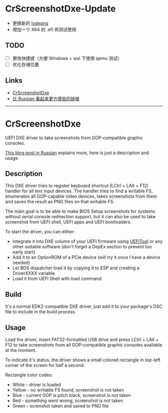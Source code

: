 # CrScreenshotDxe-Update
* 更换新的 [lodepng](https://github.com/lvandeve/lodepng)
* 增加一个 X64 的 .efi 供测试使用

## TODO
- [ ] 更改快捷键（方便 Windows + wsl 下使用 qemu 测试）
- [ ] 优化存储位置

## Links
* [CrScreenshotDxe](https://github.com/LongSoft/CrScreenshotDxe)
* [比 Russian 看起来更方便些的链接](https://sudonull.com/post/91988-We-are-writing-a-DXE-driver-for-taking-screenshots-from-BIOS-Setup-and-other-UEFI-applications)

------

# CrScreenshotDxe
UEFI DXE driver to take screenshots from GOP-compatible graphic consoles.

[This blog post in Russian](http://habrahabr.ru/post/274463/) explains more, here is just a description and usage.

## Description
This DXE driver tries to register keyboard shortcut (LCtrl + LAlt + F12) handler for all text input devices. The handler tries to find a writable FS, enumerates all GOP-capable video devices, takes screenshots from them and saves the result as PNG files on that writable FS.

The main goal is to be able to make BIOS Setup screenshots for systems without serial console redirection support, but it can also be used to take screenshot from UEFI shell, UEFI apps and UEFI bootloaders. 

To start the driver, you can either:
- Integrate it into DXE volume of your UEFI firmware using [UEFITool](https://github.com/LongSoft/UEFITool) or any other suitable software (don't forget a DepEx section to prevent too early start)
- Add it to an OptionROM of a PCIe device (will try it once I have a device needed)
- Let BDS dispatcher load it by copying it to ESP and creating a DriverXXXX variable
- Load it from UEFI Shell with load command

## Build
It's a normal EDK2-compatible DXE driver, just add it to your package's DSC file to include in the build process.

## Usage
Load the driver, insert FAT32-formatted USB drive and press LCtrl + LAlt + F12 to take screenshots from all GOP-compatible graphic consoles available at the moment. 

To indicate it's status, the driver shows a small colored rectangle in top-left corner of the screen for half a second.

Rectangle color codes:
- White  - driver is loaded
- Yellow - no writable FS found, screenshot is not taken
- Blue   - current GOP is pitch black, screenshot is not taken
- Red    - something went wrong, screenshot is not taken
- Green  - screnshot taken and saved to PNG file
